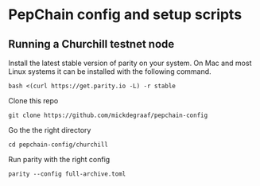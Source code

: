 # PepChain config and setup scripts

## Running a Churchill testnet node

Install the latest stable version of parity on your system.
On Mac and most Linux systems it can be installed with the following command.

```
bash <(curl https://get.parity.io -L) -r stable
```

Clone this repo

```
git clone https://github.com/mickdegraaf/pepchain-config
```

Go the the right directory

```
cd pepchain-config/churchill
```

Run parity with the right config

```
parity --config full-archive.toml
```